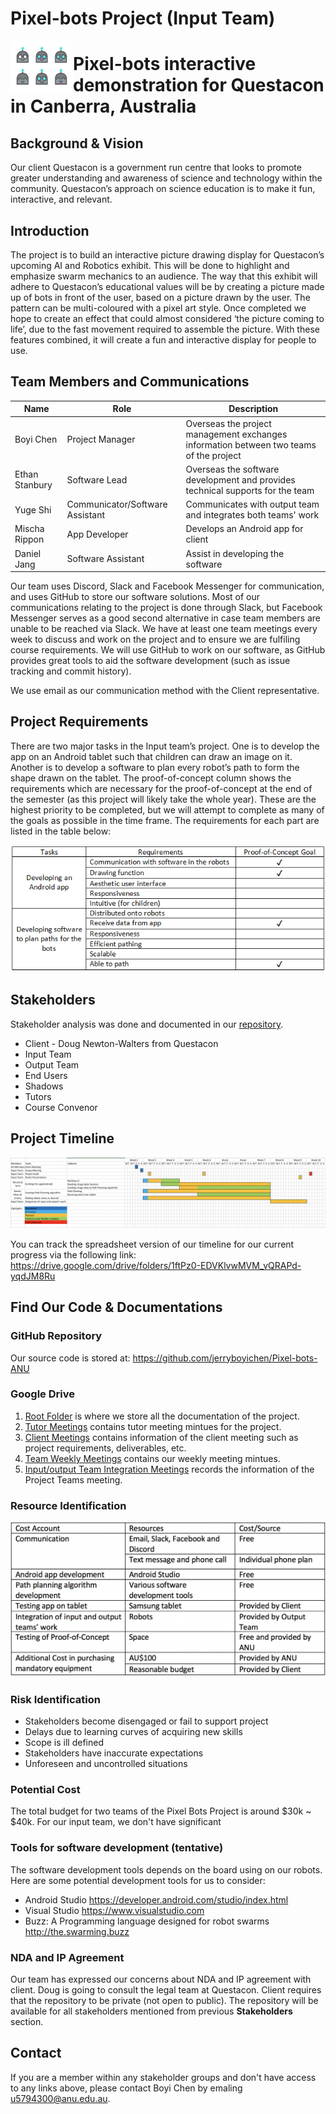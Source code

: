 # Pixel-bots Project (Input Team)
<img src="images/logo.png" width="100" height="80" align="left">

# Pixel-bots interactive demonstration for Questacon in Canberra, Australia


## Background & Vision
Our client Questacon is a government run centre that looks to promote greater understanding and awareness of science and technology within the community. Questacon’s approach on science education is to make it fun, interactive, and relevant. 

## Introduction
The project is to build an interactive picture drawing display for Questacon’s upcoming AI and Robotics exhibit. This will be done to highlight and emphasize swarm mechanics to an audience. The way that this exhibit will adhere to Questacon’s educational values will be by creating a picture made up of bots in front of the user, based on a picture drawn by the user. The pattern can be multi-coloured with a pixel art style. Once completed we hope to create an effect that could almost considered ‘the picture coming to life’, due to the fast movement required to assemble the picture. With these features combined, it will create a fun and interactive display for people to use. 

## Team Members and Communications
| Name       |       Role     | Description  |
| ---------------|-------------| --------------|
| Boyi Chen     |Project Manager  | Overseas the project management exchanges information between two teams of the project |
| Ethan Stanbury      | Software Lead     |Overseas the software development and provides technical supports for the team|
| Yuge Shi| Communicator/Software Assistant    | Communicates with output team and integrates both teams' work|
|Mischa Rippon|App Developer| Develops an Android app for client| 
|Daniel Jang| Software Assistant| Assist in developing the software|


Our team uses Discord, Slack and Facebook Messenger for communication, and uses GitHub to store our software solutions. Most of our communications relating to the project is done through Slack, but Facebook Messenger serves as a good second alternative in case team members are unable to be reached via Slack. We have at least one team meetings every week to discuss and work on the project and to ensure we are fulfiling course requirements. We will use GitHub to work on our software, as GitHub provides great tools to aid the software development (such as issue tracking and commit history).

We use email as our communication method with the Client representative.



## Project Requirements
There are two major tasks in the Input team’s project. One is to develop the app on an Android tablet such that children can draw an image on it. Another is to develop a software to plan every robot’s path to form the shape drawn on the tablet. 
The proof-of-concept column shows the requirements which are necessary for the proof-of-concept at the end of the semester (as this project will likely take the whole year). These are the highest priority to be completed, but we will attempt to complete as many of the goals as possible in the time frame.
The requirements for each part are listed in the table below:

<p align='center'><img src ="images/requirements_table.png"/></p>


## Stakeholders
Stakeholder analysis was done and documented in our [repository](https://drive.google.com/drive/folders/1vXUeWAJI2woFL61KtNDHRchhf66X0r6w?usp=sharing).

* Client - Doug Newton-Walters from Questacon
* Input Team
* Output Team
* End Users
* Shadows
* Tutors
* Course Convenor

## Project Timeline

<p align='center'><img src ="images/timeline.png"/></p>

You can track the spreadsheet version of our timeline for our current progress via the following link:
https://drive.google.com/drive/folders/1ftPz0-EDVKlvwMVM_vQRAPd-yqdJM8Ru


## Find Our Code & Documentations
### GitHub Repository 
Our source code is stored at: 
https://github.com/jerryboyichen/Pixel-bots-ANU

### Google Drive
1. [Root Folder](https://drive.google.com/open?id=1JHoB5Bd2yHia9Jg5V82wV7BwvhNvdjXE) is where we store all the documentation of the project.
2. [Tutor Meetings](https://drive.google.com/drive/folders/1QgvB4En2anAMBNLpiJ6aV1oIa1cbZK3A?usp=sharing) contains tutor meeting mintues for the project.
3. [Client Meetings](https://drive.google.com/open?id=1xPIl5xHOdwIqY9ny28ZxOdskIVeK-5FL) contains information of the client meeting such as project requirements, deliverables, etc.
4. [Team Weekly Meetings](https://drive.google.com/open?id=1QMasybzRh-uwbFAWl5xqPoCUiwzv2rZ8) contains our weekly meeting mintues. 
5. [Input/output Team Integration Meetings](https://drive.google.com/open?id=17hAL3vyZUWkxl5sNfAlr0Oqf4uwvtK87) records the information of the Project Teams meeting.

### Resource Identification
<p align='center'><img src ="images/Resource Identification.png"/></p>

### Risk Identification
* Stakeholders become disengaged or fail to support project 
* Delays due to learning curves of acquiring new skills
* Scope is ill defined
* Stakeholders have inaccurate expectations
* Unforeseen and uncontrolled situations

### Potential Cost
The total budget for two teams of the Pixel Bots Project is around $30k ~ $40k. For our input team, we don't have significant 

### Tools for software development (tentative)
The software development tools depends on the board using on our robots. Here are some potential development tools for us to consider:

* Android Studio <https://developer.android.com/studio/index.html>
* Visual Studio <https://www.visualstudio.com>
* Buzz: A Programming language designed for robot swarms <http://the.swarming.buzz>


### NDA and IP Agreement
Our team has expressed our concerns about NDA and IP agreement with client. Doug is going to consult the legal team at Questacon. 
Client requires that the repository to be private (not open to public). The repository will be available for all stakeholders mentioned from previous **Stakeholders** section. 

## Contact
If you are a member within any stakeholder groups and don't have access to any links above, please contact Boyi Chen by emaling  u5794300@anu.edu.au.







